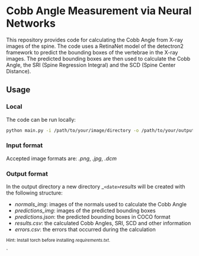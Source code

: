 # Cobb Angle Measurement via Neural Networks

This repository provides code for calculating the Cobb Angle from X-ray images of the spine. 
The code uses a RetinaNet model of  the detectron2 framework to predict the bounding boxes of the vertebrae in the X-ray images. 
The predicted bounding boxes are then used to calculate the Cobb Angle, the SRI (Spine Regression Integral) and the SCD (Spine Center Distance).

## Usage
### Local
The code can be run locally:
```bash
python main.py -i /path/to/your/image/directory -o /path/to/your/output/directory
```
### Input format
Accepted image formats are: _.png_, _.jpg_, _.dcm_


### Output format
In the output directory a new directory _`<date>`_results_ will be created with the following structure:

- _normals_img_: images of the normals used to calculate the Cobb Angle
- _predictions_img_: images of the predicted bounding boxes
- _predictions.json_: the predicted bounding boxes in COCO format
- _results.csv_: the calculated Cobb Angles, SRI, SCD and other information
- _errors.csv_: the errors that occurred during the calculation


<sub>Hint: Install torch before installing _requirements.txt_.</sub>




`
